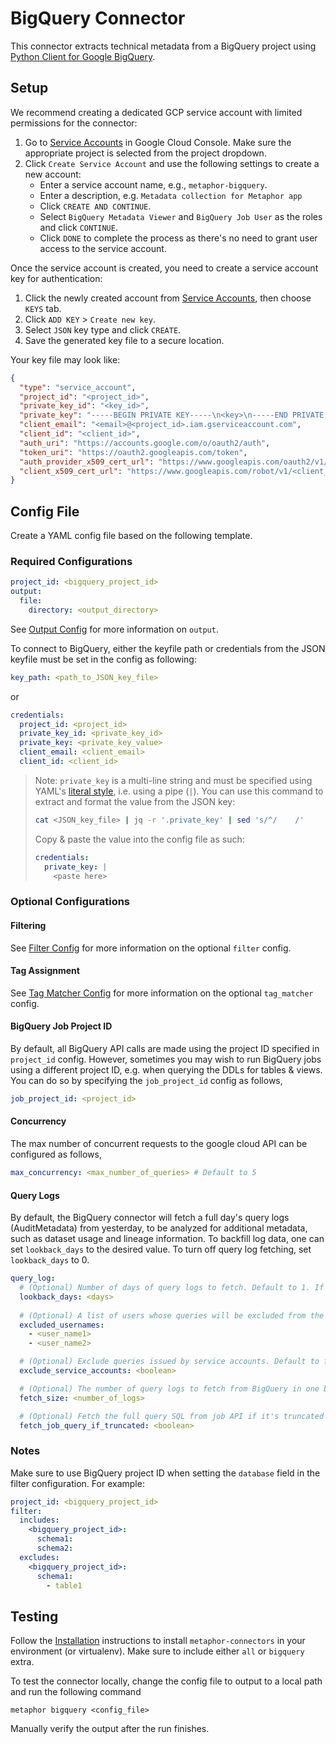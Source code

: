 # BigQuery Connector

This connector extracts technical metadata from a BigQuery project using [Python Client for Google BigQuery](https://googleapis.dev/python/bigquery/latest/index.html).

## Setup

We recommend creating a dedicated GCP service account with limited permissions for the connector:

1. Go to [Service Accounts](https://console.cloud.google.com/iam-admin/serviceaccounts) in Google Cloud Console. Make sure the appropriate project is selected from the project dropdown.
2. Click `Create Service Account` and use the following settings to create a new account:
    - Enter a service account name, e.g., `metaphor-bigquery`.
    - Enter a description, e.g. `Metadata collection for Metaphor app`
    - Click `CREATE AND CONTINUE`.
    - Select `BigQuery Metadata Viewer` and `BigQuery Job User` as the roles and click `CONTINUE`.
    - Click `DONE` to complete the process as there's no need to grant user access to the service account.

Once the service account is created, you need to create a service account key for authentication:

1. Click the newly created account from [Service Accounts](https://console.cloud.google.com/iam-admin/serviceaccounts), then choose `KEYS` tab.
2. Click `ADD KEY` > `Create new key`.
3. Select `JSON` key type and click `CREATE`.
4. Save the generated key file to a secure location.

Your key file may look like:

```json
{
  "type": "service_account",
  "project_id": "<project_id>",
  "private_key_id": "<key_id>",
  "private_key": "-----BEGIN PRIVATE KEY-----\n<key>\n-----END PRIVATE KEY-----",
  "client_email": "<email>@<project_id>.iam.gserviceaccount.com",
  "client_id": "<client_id>",
  "auth_uri": "https://accounts.google.com/o/oauth2/auth",
  "token_uri": "https://oauth2.googleapis.com/token",
  "auth_provider_x509_cert_url": "https://www.googleapis.com/oauth2/v1/certs",
  "client_x509_cert_url": "https://www.googleapis.com/robot/v1/<client_cert_url>"
}
```

## Config File

Create a YAML config file based on the following template.

### Required Configurations

```yaml
project_id: <bigquery_project_id>
output:
  file:
    directory: <output_directory>
```

See [Output Config](../common/docs/output.md) for more information on `output`.

To connect to BigQuery, either the keyfile path or credentials from the JSON keyfile must be set in the config as following:

```yaml
key_path: <path_to_JSON_key_file>
```

or

```yaml
credentials:
  project_id: <project_id>
  private_key_id: <private_key_id>
  private_key: <private_key_value>
  client_email: <client_email>
  client_id: <client_id>
```

> Note: `private_key` is a multi-line string and must be specified using YAML's [literal style](https://yaml.org/spec/1.2.2/#812-literal-style), i.e. using a pipe (`|`). You can use this command to extract and format the value from the JSON key:
> ```sh
> cat <JSON_key_file> | jq -r '.private_key' | sed 's/^/    /' 
> ```
> Copy & paste the value into the config file as such:
> ```yaml
> credentials:
>   private_key: |
>     <paste here>
> ```

### Optional Configurations

#### Filtering

See [Filter Config](../common/docs/filter.md) for more information on the optional `filter` config.

#### Tag Assignment

See [Tag Matcher Config](../common/docs/tag_matcher.md) for more information on the optional `tag_matcher` config.

#### BigQuery Job Project ID

By default, all BigQuery API calls are made using the project ID specified in `project_id` config. However, sometimes you may wish to run BigQuery jobs using a different project ID, e.g. when querying the DDLs for tables & views. You can do so by specifying the `job_project_id` config as follows,

```yaml
job_project_id: <project_id>
```

#### Concurrency

The max number of concurrent requests to the google cloud API can be configured as follows,

```yaml
max_concurrency: <max_number_of_queries> # Default to 5
```

#### Query Logs

By default, the BigQuery connector will fetch a full day's query logs (AuditMetadata) from yesterday, to be analyzed for additional metadata, such as dataset usage and lineage information. To backfill log data, one can set `lookback_days` to the desired value. To turn off query log fetching, set `lookback_days` to 0.  

```yaml
query_log:
  # (Optional) Number of days of query logs to fetch. Default to 1. If 0, the no query logs will be fetched.
  lookback_days: <days>
  
  # (Optional) A list of users whose queries will be excluded from the log fetching.
  excluded_usernames:
    - <user_name1>
    - <user_name2>

  # (Optional) Exclude queries issued by service accounts. Default to false.
  exclude_service_accounts: <boolean>

  # (Optional) The number of query logs to fetch from BigQuery in one batch. Max 1000, default to 1000.
  fetch_size: <number_of_logs>

  # (Optional) Fetch the full query SQL from job API if it's truncated in the audit metadata log, default True.
  fetch_job_query_if_truncated: <boolean>
```

### Notes

Make sure to use BigQuery project ID when setting the `database` field in the filter configuration. For example:

```yaml
project_id: <bigquery_project_id>
filter:
  includes:
    <bigquery_project_id>:
      schema1:
      schema2:
  excludes:
    <bigquery_project_id>:
      schema1:
        - table1
```

## Testing

Follow the [Installation](../../README.md) instructions to install `metaphor-connectors` in your environment (or virtualenv). Make sure to include either `all` or `bigquery` extra.

To test the connector locally, change the config file to output to a local path and run the following command

```
metaphor bigquery <config_file>
```

Manually verify the output after the run finishes.

